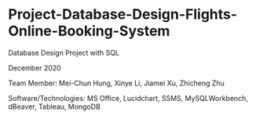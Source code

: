 # Project-Database-Design-Flights-Online-Booking-System
Database Design Project with SQL

December 2020

Team Member: Mei-Chun Hung, Xinye Li, Jiamei Xu, Zhicheng Zhu

Software/Technologies: MS Office, Lucidchart, SSMS, MySQLWorkbench, dBeaver, Tableau, MongoDB
